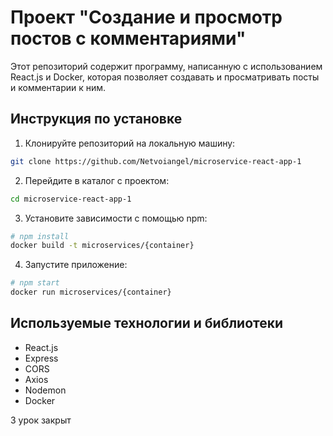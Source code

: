 # Проект "Создание и просмотр постов с комментариями"

Этот репозиторий содержит программу, написанную с использованием React.js и Docker, которая позволяет создавать и просматривать посты и комментарии к ним.

## Инструкция по установке

1. Клонируйте репозиторий на локальную машину:

```bash
git clone https://github.com/Netvoiangel/microservice-react-app-1
```

2. Перейдите в каталог с проектом:

```bash
cd microservice-react-app-1
```

3. Установите зависимости с помощью npm:

```bash
# npm install
docker build -t microservices/{container}
```

4. Запустите приложение:

```bash
# npm start
docker run microservices/{container}
```

## Используемые технологии и библиотеки

- React.js
- Express
- CORS
- Axios
- Nodemon
- Docker


3 урок закрыт